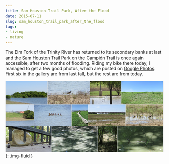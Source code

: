```yaml
---
title: Sam Houston Trail Park, After the Flood
date: 2015-07-11
slug: sam_houston_trail_park_after_the_flood
tags:
- living
- nature
---
```


The Elm Fork of the Trinity River has returned to its secondary banks at last
and the Sam Houston Trail Park on the Campi&oacute;n Trail is once again
accessible, after two months of flooding. Riding my bike there today, I managed
to get a few good photos, which are posted on [Google
Photos](https://plus.google.com/photos/110829098089228358837/albums/6064182910237070737). First six in the gallery are from last fall, but the rest are from
today.

![photo collage from the park](/images/samHoustonTrailParkJuly112015.png){: .img-fluid }
